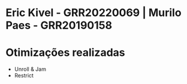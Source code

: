 # Eric Kivel - GRR20220069 | Murilo Paes - GRR20190158

# Otimizações realizadas

- Unroll & Jam
- Restrict
